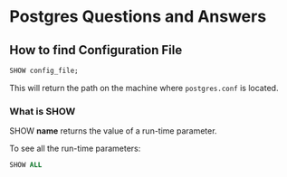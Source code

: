 # Postgres Questions and Answers

## How to find Configuration File

```SQL
SHOW config_file;
```

This will return the path on the machine where `postgres.conf` is located.

### What is SHOW

SHOW **name** returns the value of a run-time parameter.

To see all the run-time parameters:

```SQL
SHOW ALL
```
